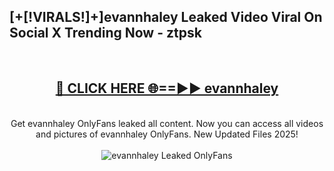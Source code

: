 <h2>[+[!VIRALS!]+]evannhaley Leaked Video Viral On Social X Trending Now - ztpsk</h2>
<br>
<div align="center">
<h2><a href="https://libra.edu.pl?evannhaley" rel="nofollow">🔴 CLICK HERE 🌐==►► evannhaley</a></h2>
<br>
Get evannhaley OnlyFans leaked all content. Now you can access all videos and pictures of evannhaley OnlyFans. New Updated Files 2025!
<br>
<br>
<a href="https://libra.edu.pl?evannhaley" rel="nofollow" data-target="animated-image.originalLink"><img src="https://i.ibb.co.com/WyWwxjT/player-gif2.gif" alt="evannhaley Leaked OnlyFans" style="max-width: 100%; display: inline-block;" data-target="animated-image.originalImage"></a>
</div>
<br>